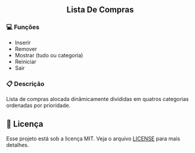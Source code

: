 <h2 align="center">
  Lista De Compras
</h2>

### :computer: Funções

- Inserir
- Remover
- Mostrar (tudo ou categoria)
- Reiniciar
- Sair

### :clipboard: Descrição

<p>
  Lista de compras alocada dinâmicamente divididas em quatros categorias ordenadas por prioridade.

## :memo: Licença

Esse projeto está sob a licença MIT. Veja o arquivo [LICENSE](LICENSE) para mais detalhes.
